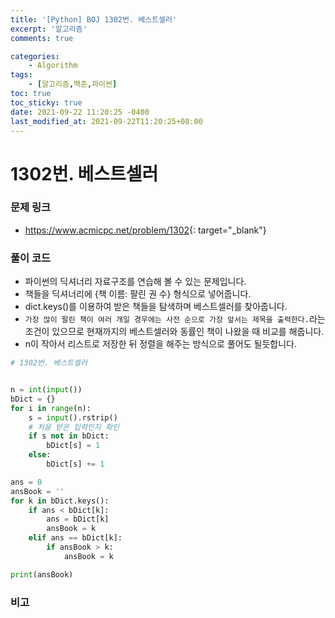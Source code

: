 ```yaml
---
title: '[Python] BOJ 1302번. 베스트셀러'
excerpt: '알고리즘'
comments: true

categories:
    - Algorithm
tags:
    - [알고리즘,백준,파이썬]
toc: true
toc_sticky: true
date: 2021-09-22 11:20:25 -0400
last_modified_at: 2021-09-22T11:20:25+08:00
---
```


# 1302번. 베스트셀러

### 문제 링크
- <https://www.acmicpc.net/problem/1302>{: target="\_blank"}

### 풀이 코드
- 파이썬의 딕셔너리 자료구조를 연습해 볼 수 있는 문제입니다.
- 책들을 딕셔너리에 {책 이름: 팔린 권 수} 형식으로 넣어줍니다.
- dict.keys()를 이용하여 받은 책들을 탐색하며 베스트셀러를 찾아줍니다.
- `가장 많이 팔린 책이 여러 개일 경우에는 사전 순으로 가장 앞서는 제목을 출력한다.`라는 조건이 있으므로 현재까지의 베스트셀러와 동률인 책이 나왔을 때 비교를 해줍니다.
- n이 작아서 리스트로 저장한 뒤 정렬을 해주는 방식으로 풀어도 될듯합니다.

```python
# 1302번. 베스트셀러


n = int(input())
bDict = {}
for i in range(n):
    s = input().rstrip()
    # 처음 받은 입력인지 확인
    if s not in bDict:
        bDict[s] = 1
    else:
        bDict[s] += 1

ans = 0
ansBook = ''
for k in bDict.keys():
    if ans < bDict[k]:
        ans = bDict[k]
        ansBook = k
    elif ans == bDict[k]:
        if ansBook > k:
            ansBook = k

print(ansBook)

```

### 비고